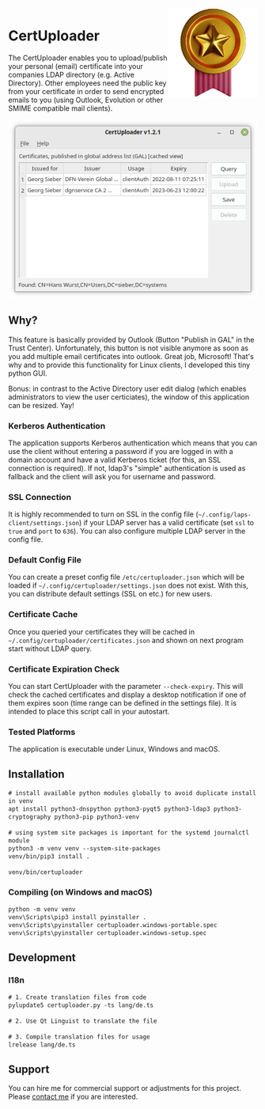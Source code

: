 <img align="right" style="width:180px" src="assets/certuploader.png">

# CertUploader
The CertUploader enables you to upload/publish your personal (email) certificate into your companies LDAP directory (e.g. Active Directory). Other employees need the public key from your certificate in order to send encrypted emails to you (using Outlook, Evolution or other SMIME compatible mail clients).

![Screenshot](.github/screenshot.png)

## Why?
This feature is basically provided by Outlook (Button "Publish in GAL" in the Trust Center). Unfortunately, this button is not visible anymore as soon as you add multiple email certificates into outlook. Great job, Microsoft! That's why and to provide this functionality for Linux clients, I developed this tiny python GUI.

Bonus: in contrast to the Active Directory user edit dialog (which enables administrators to view the user certiciates), the window of this application can be resized. Yay!

### Kerberos Authentication
The application supports Kerberos authentication which means that you can use the client without entering a password if you are logged in with a domain account and have a valid Kerberos ticket (for this, an SSL connection is required). If not, ldap3's "simple" authentication is used as fallback and the client will ask you for username and password.

### SSL Connection
It is highly recommended to turn on SSL in the config file (`~/.config/laps-client/settings.json`) if your LDAP server has a valid certificate (set `ssl` to `true` and `port` to `636`). You can also configure multiple LDAP server in the config file.

### Default Config File
You can create a preset config file `/etc/certuploader.json` which will be loaded if `~/.config/certuploader/settings.json` does not exist. With this, you can distribute default settings (SSL on etc.) for new users.

### Certificate Cache
Once you queried your certificates they will be cached in `~/.config/certuploader/certificates.json` and shown on next program start without LDAP query.

### Certificate Expiration Check
You can start CertUploader with the parameter `--check-expiry`. This will check the cached certificates and display a desktop notification if one of them expires soon (time range can be defined in the settings file). It is intended to place this script call in your autostart.

### Tested Platforms
The application is executable under Linux, Windows and macOS.

## Installation
```
# install available python modules globally to avoid duplicate install in venv
apt install python3-dnspython python3-pyqt5 python3-ldap3 python3-cryptography python3-pip python3-venv

# using system site packages is important for the systemd journalctl module
python3 -m venv venv --system-site-packages
venv/bin/pip3 install .

venv/bin/certuploader
```

### Compiling (on Windows and macOS)
```
python -m venv venv
venv\Scripts\pip3 install pyinstaller .
venv\Scripts\pyinstaller certuploader.windows-portable.spec
venv\Scripts\pyinstaller certuploader.windows-setup.spec
```

## Development
### I18n
```
# 1. Create translation files from code
pylupdate5 certuploader.py -ts lang/de.ts

# 2. Use Qt Linguist to translate the file

# 3. Compile translation files for usage
lrelease lang/de.ts
```

## Support
You can hire me for commercial support or adjustments for this project. Please [contact me](https://georg-sieber.de/?page=impressum) if you are interested.
